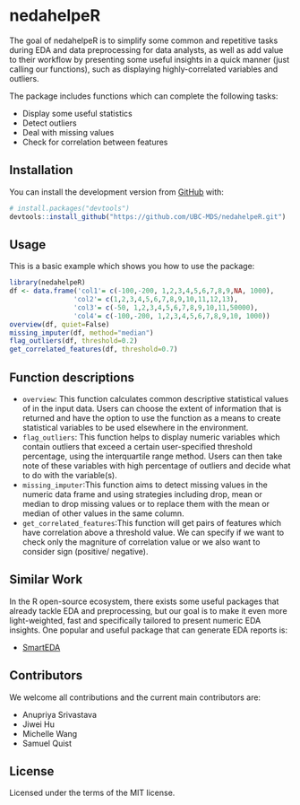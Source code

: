 
<!-- README.md is generated from README.Rmd. Please edit that file -->

# nedahelpeR

<!-- badges: start -->
<!-- badges: end -->

The goal of nedahelpeR is to simplify some common and repetitive tasks
during EDA and data preprocessing for data analysts, as well as add
value to their workflow by presenting some useful insights in a quick
manner (just calling our functions), such as displaying
highly-correlated variables and outliers.

The package includes functions which can complete the following tasks:

-   Display some useful statistics
-   Detect outliers
-   Deal with missing values
-   Check for correlation between features

## Installation

You can install the development version from
[GitHub](https://github.com/) with:

``` r
# install.packages("devtools")
devtools::install_github("https://github.com/UBC-MDS/nedahelpeR.git")
```

## Usage

This is a basic example which shows you how to use the package:

``` r
library(nedahelpeR)
df <- data.frame('col1'= c(-100,-200, 1,2,3,4,5,6,7,8,9,NA, 1000), 
                'col2'= c(1,2,3,4,5,6,7,8,9,10,11,12,13),
                'col3'= c(-50, 1,2,3,4,5,6,7,8,9,10,11,50000),
                'col4'= c(-100,-200, 1,2,3,4,5,6,7,8,9,10, 1000))
overview(df, quiet=False)
missing_imputer(df, method="median")
flag_outliers(df, threshold=0.2)
get_correlated_features(df, threshold=0.7)
```

## Function descriptions

-   `overview`: This function calculates common descriptive statistical
    values of in the input data. Users can choose the extent of
    information that is returned and have the option to use the function
    as a means to create statistical variables to be used elsewhere in
    the environment.
-   `flag_outliers`: This function helps to display numeric variables
    which contain outliers that exceed a certain user-specified
    threshold percentage, using the interquartile range method. Users
    can then take note of these variables with high percentage of
    outliers and decide what to do with the variable(s).
-   `missing_imputer`:This function aims to detect missing values in the
    numeric data frame and using strategies including drop, mean or
    median to drop missing values or to replace them with the mean or
    median of other values in the same column.
-   `get_correlated_features`:This function will get pairs of features
    which have correlation above a threshold value. We can specify if we
    want to check only the magniture of correlation value or we also
    want to consider sign (positive/ negative).

## Similar Work

In the R open-source ecosystem, there exists some useful packages that
already tackle EDA and preprocessing, but our goal is to make it even
more light-weighted, fast and specifically tailored to present numeric
EDA insights. One popular and useful package that can generate EDA
reports is:

-   [SmartEDA](https://cran.r-project.org/web/packages/SmartEDA/vignettes/SmartEDA.html)

## Contributors

We welcome all contributions and the current main contributors are:

-   Anupriya Srivastava
-   Jiwei Hu
-   Michelle Wang
-   Samuel Quist

## License

Licensed under the terms of the MIT license.

